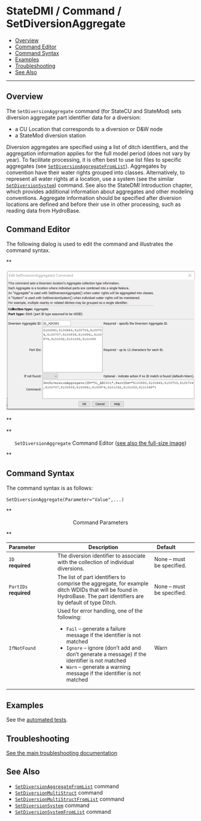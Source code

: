 # StateDMI / Command / SetDiversionAggregate #

* [Overview](#overview)
* [Command Editor](#command-editor)
* [Command Syntax](#command-syntax)
* [Examples](#examples)
* [Troubleshooting](#troubleshooting)
* [See Also](#see-also)

-------------------------

## Overview ##

The `SetDiversionAggregate` command (for StateCU and StateMod)
sets diversion aggregate part identifier data for a diversion:

* a CU Location that corresponds to a diversion or D&W node
* a StateMod diversion station

Diversion aggregates are specified using a list of ditch identifiers,
and the aggregation information applies for the full model period (does not vary by year).
To facilitate processing, it is often best to use list files to specific aggregates
(see [`SetDiversionAggregateFromList`](../SetDiversionAggregateFromList/SetDiversionAggregateFromList.md)).
Aggregates by convention have their water rights grouped into classes.
Alternatively, to represent all water rights at a location, use a system
(see the similar [`SetDiversionSystem`](../SetDiversionSystem/SetDiversionSystem.md)) command.
See also the StateDMI Introduction chapter,
which provides additional information about aggregates and other modeling conventions.
Aggregate information should be specified after diversion locations are
defined and before their use in other processing, such as reading data from HydroBase.

## Command Editor ##

The following dialog is used to edit the command and illustrates the command syntax.

**<p style="text-align: center;">
![SetDiversionAggregate command editor](SetDiversionAggregate.png)
</p>**

**<p style="text-align: center;">
`SetDiversionAggregate` Command Editor (<a href="../SetDiversionAggregate.png">see also the full-size image</a>)
</p>**

## Command Syntax ##

The command syntax is as follows:

```text
SetDiversionAggregate(Parameter="Value",...)
```
**<p style="text-align: center;">
Command Parameters
</p>**

| **Parameter**&nbsp;&nbsp;&nbsp;&nbsp;&nbsp;&nbsp;&nbsp;&nbsp;&nbsp;&nbsp;&nbsp;&nbsp; | **Description** | **Default**&nbsp;&nbsp;&nbsp;&nbsp;&nbsp;&nbsp;&nbsp;&nbsp;&nbsp;&nbsp; |
| --------------|-----------------|----------------- |
|`ID`<br>**required** | The diversion identifier to associate with the collection of individual diversions. | None – must be specified. |
|`PartIDs`<br>**required** | The list of part identifiers to comprise the aggregate, for example ditch WDIDs that will be found in HydroBase.  The part identifiers are by default of type Ditch. | None – must be specified. |
|`IfNotFound` | Used for error handling, one of the following:<ul><li>`Fail` – generate a failure message if the identifier is not matched</li><li>`Ignore` – ignore (don’t add and don’t generate a message) if the identifier is not matched</li><li>`Warn` – generate a warning message if the identifier is not matched</li></ul>| Warn |

## Examples ##

See the [automated tests](https://github.com/OpenCDSS/cdss-app-statedmi-test/tree/master/test/regression/commands/SetDiversionAggregate).

## Troubleshooting ##

[See the main troubleshooting documentation](../../troubleshooting/troubleshooting.md)

## See Also ##

* [`SetDiversionAggregateFromList`](../SetDiversionAggregateFromList/SetDiversionAggregateFromList.md) command
* [`SetDiversionMultiStruct`](../SetDiversionMultiStruct/SetDiversionMultiStruct.md) command
* [`SetDiversionMultiStructFromList`](../SetDiversionMultiStructFromList/SetDiversionMultiStructFromList.md) command
* [`SetDiversionSystem`](../SetDiversionSystem/SetDiversionSystem.md) command
* [`SetDiversionSystemFromList`](../SetDiversionSystemFromList/SetDiversionSystemFromList.md) command
